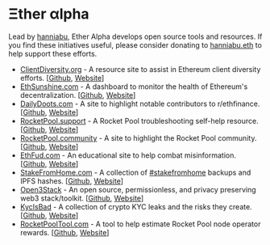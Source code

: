 # Ξther αlpha

Lead by [hanniabu](https://twitter.com/hanni_abu), Ether Alpha develops open source tools and resources. If you find these initiatives useful, please consider donating to [hanniabu.eth](https://etherscan.io/address/hanniabu.eth) to help support these efforts.


- <u>ClientDiversity.org</u> - A resource site to assist in Ethereum client diversity efforts. [[Github](https://github.com/etheralpha/clientdiversity-org), [Website](https://clientdiversity.org/)]
- <u>EthSunshine.com</u> - A dashboard to monitor the health of Ethereum's decentralization. [[Github](https://github.com/etheralpha/project-sunshine), [Website](https://ethsunshine.com/)]
- <u>DailyDoots.com</u> - A site to highlight notable contributors to r/ethfinance. [[Github](https://github.com/etheralpha/dailydoots-com), [Website](https://dailydoots.com)]
- <u>RocketPool.support</u> - A Rocket Pool troubleshooting self-help resource. [[Github](https://github.com/etheralpha/rocketpool-support), [Website](https://rocketpool.support/)]
- <u>RocketPool.community</u> - A site to highlight the Rocket Pool community. [[Github](https://github.com/etheralpha/rocketpool-community), [Website](https://rocketpool.community/)]
- <u>EthFud.com</u> - An educational site to help combat misinformation. [[Github](https://github.com/etheralpha/ethfud-com), [Website](https://ethfud.com/)]
- <u>StakeFromHome.com</u> - A collection of [#stakefromhome](https://twitter.com/search?q=stakefromhome&src=recent_search_click&f=image) backups and IPFS hashes. [[Github](https://github.com/etheralpha/stakefromhome-com), [Website](https://stakefromhome.com)]
- <u>Open3Stack</u> - An open source, permissionless, and privacy preserving web3 stack/toolkit. [[Github](https://github.com/etheralpha/open3stack), [Website](https://open3stack.netlify.app/)]
- <u>KycIsBad</u> - A collection of crypto KYC leaks and the risks they create. [[Github](https://github.com/etheralpha/kycisbad), [Website](https://kycisbad.netlify.app/)]
- <u>RocketPoolTool.com</u> - A tool to help estimate Rocket Pool node operator rewards. [[Github](https://github.com/etheralpha/rocketpool-community), [Website](https://www.rocketpooltool.com/)]
